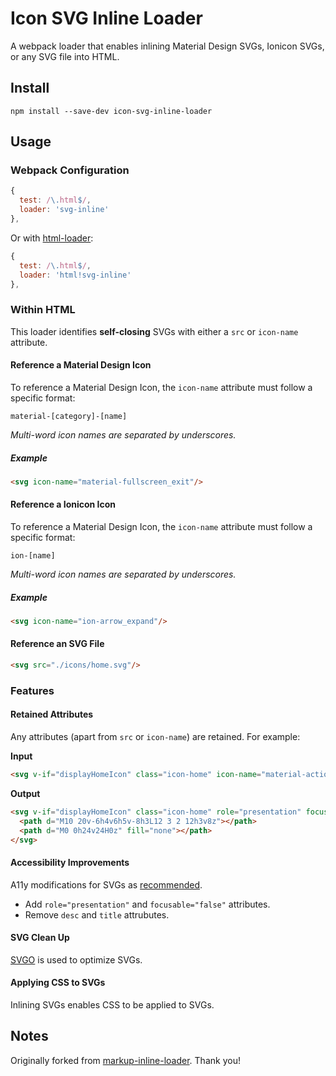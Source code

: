 # Icon SVG Inline Loader

A webpack loader that enables inlining Material Design SVGs, Ionicon SVGs, or any SVG file into HTML.

## Install

`npm install --save-dev icon-svg-inline-loader`


## Usage

### Webpack Configuration

```js
{
  test: /\.html$/,
  loader: 'svg-inline'
},
```

Or with [html-loader](https://github.com/webpack-contrib/html-loader):

```js
{
  test: /\.html$/,
  loader: 'html!svg-inline'
},
```

### Within HTML

This loader identifies **self-closing** SVGs with either a `src` or `icon-name` attribute.

#### Reference a Material Design Icon

To reference a Material Design Icon, the `icon-name` attribute must follow a specific format:
 
 `material-[category]-[name]` 
 
 *Multi-word icon names are separated by underscores.*

##### Example

```html
<svg icon-name="material-fullscreen_exit"/>
```


#### Reference a Ionicon Icon

To reference a Material Design Icon, the `icon-name` attribute must follow a specific format:

 `ion-[name]` 

*Multi-word icon names are separated by underscores.*

##### Example

```html
<svg icon-name="ion-arrow_expand"/>
```

#### Reference an SVG File

```html
<svg src="./icons/home.svg"/>
```

### Features

#### Retained Attributes

Any attributes (apart from `src` or `icon-name`) are retained. For example:

**Input** 
```html
<svg v-if="displayHomeIcon" class="icon-home" icon-name="material-action-home" />
```

**Output** 
```html
<svg v-if="displayHomeIcon" class="icon-home" role="presentation" focusable="false" fill="#000000" height="24" viewBox="0 0 24 24" width="24" xmlns="http://www.w3.org/2000/svg">
  <path d="M10 20v-6h4v6h5v-8h3L12 3 2 12h3v8z"></path>
  <path d="M0 0h24v24H0z" fill="none"></path>
</svg>
```

#### Accessibility Improvements

A11y modifications for SVGs as [recommended](http://haltersweb.github.io/Accessibility/svg.html).

* Add `role="presentation"` and `focusable="false"` attributes.
* Remove `desc` and `title` attrubutes.

#### SVG Clean Up

[SVGO](https://github.com/svg/svgo) is used to optimize SVGs.

#### Applying CSS to SVGs

Inlining SVGs enables CSS to be applied to SVGs.


## Notes

Originally forked from [markup-inline-loader](https://github.com/asnowwolf/markup-inline-loader). Thank you!
